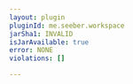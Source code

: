 ```yaml
---
layout: plugin
pluginId: me.seeber.workspace
jarSha1: INVALID
isJarAvailable: true
error: NONE
violations: []

---
```

